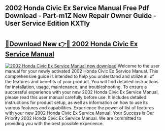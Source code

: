 ## 2002 Honda Civic Ex Service Manual Free Pdf Download - Part-m1Z New Repair Owner Guide - User Service Edition KXTIy

# <h2><a href="http://bc33155.oget.top/?id=2002+Honda+Civic+Ex+Service+Manual">🔗Download New 👉🔴 2002 Honda Civic Ex Service Manual</a></h2>

[![2002 Honda Civic Ex Service Manual new download](https://i.imgur.com/5g1atiW.png)](http://bc33155.oget.top/?id=2002+Honda+Civic+Ex+Service+Manual)
Welcome to the user manual for your newly activated 2002 Honda Civic Ex Service Manual. This comprehensive guide is intended to help you understand and utilize all of the features and benefits of your product. You will find detailed instructions for installation, usage, maintenance, and troubleshooting. To ensure a successful experience with your new 2002 Honda Civic Ex Service Manual, please read this user manual carefully before use. It includes detailed instructions for product setup, as well as information on how to use its various features and capabilities. Experience the power of list of features with your new 2002 Honda Civic Ex Service Manual. Your Success is Our Priority 2002 Honda Civic Ex Service Manual. We are committed to providing you with the best possible experience.
